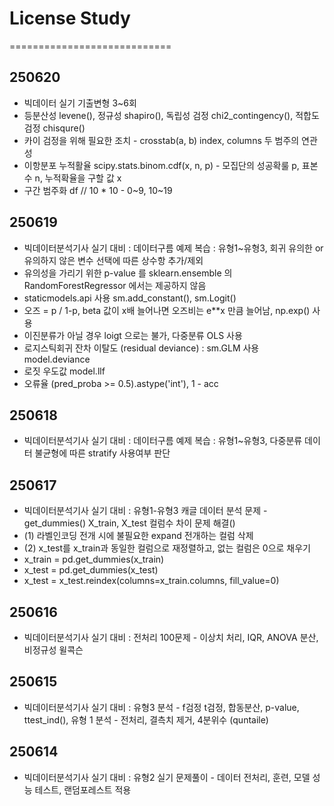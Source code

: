 # License Study  
  
============================  

## 250620  
- 빅데이터 실기 기출변형 3~6회  
- 등분산성 levene(), 정규성 shapiro(), 독립성 검정 chi2_contingency(), 적합도 검정 chisqure()  
- 카이 검정을 위해 필요한 조치 - crosstab(a, b) index, columns 두 범주의 연관성  
- 이항분포 누적활율 scipy.stats.binom.cdf(x, n, p) - 모집단의 성공확룰 p, 표본수 n, 누적확율을 구할 값 x  
- 구간 범주화 df // 10 * 10 - 0~9, 10~19  

## 250619 
- 빅데이터분석기사 실기 대비 : 데이터구름 예제 복습 : 유형1~유형3, 회귀 유의한 or 유의하지 않은 변수 선택에 따른 상수항 추가/제외  
- 유의성을 가리기 위한 p-value 를 sklearn.ensemble 의 RandomForestRegressor 에서는 제공하지 않음  
- staticmodels.api 사용 sm.add_constant(), sm.Logit()  
- 오즈 = p / 1-p, beta 값이 x배 늘어나면 오즈비는 e**x 만큼 늘어남, np.exp() 사용 
- 이진분류가 아닐 경우 loigt 으로는 불가, 다중분류 OLS 사용  
- 로지스틱회귀 잔차 이탈도 (residual deviance) : sm.GLM 사용 model.deviance  
- 로짓 우도값 model.llf  
- 오류율 (pred_proba >= 0.5).astype('int'), 1 - acc   

## 250618  
- 빅데이터분석기사 실기 대비 : 데이터구름 예제 복습 : 유형1~유형3, 다중분류 데이터 불균형에 따른 stratify 사용여부 판단   
  
## 250617  
- 빅데이터분석기사 실기 대비 : 유형1-유형3 캐글 데이터 분석 문제 - get_dummies() X_train, X_test 컬럼수 차이 문제 해결()  
- (1) 라벨인코딩 전개 시에 불필요한 expand 전개하는 컬럼 삭제  
- (2) x_test를 x_train과 동일한 컬럼으로 재정렬하고, 없는 컬럼은 0으로 채우기  
- x_train = pd.get_dummies(x_train)  
- x_test = pd.get_dummies(x_test)  
- x_test = x_test.reindex(columns=x_train.columns, fill_value=0)  
  
## 250616  
- 빅데이터분석기사 실기 대비 : 전처리 100문제 - 이상치 처리, IQR, ANOVA 분산, 비정규성 윌콕슨  
  
## 250615  
- 빅데이터분석기사 실기 대비 : 유형3 분석 - f검정 t검정, 합동분산, p-value, ttest_ind(), 유형 1 분석 - 전처리, 결측치 제거, 4분위수 (quntaile)  
  
## 250614  
- 빅데이터분석기사 실기 대비 : 유형2 실기 문제풀이 - 데이터 전처리, 훈련, 모델 성능 테스트, 랜덤포레스트 적용  
